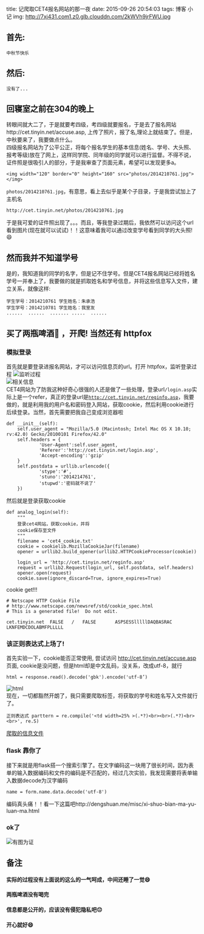 title: 记爬取CET4报名网站的那一夜
date: 2015-09-26 20:54:03
tags: 博客 小记
img: http://7xj431.com1.z0.glb.clouddn.com/2kWVh9jrFWU.jpg

## 首先:

    中秋节快乐

## 然后:

    没有了...

## 回寝室之前在304的晚上
转眼间就大二了，于是就要考四级，考四级就要报名，于是去了报名网站http://cet.tinyin.net/accuse.asp, 上传了照片，报了名,理论上就结束了。但是，中秋要来了，我要做点什么。<br/>
四级报名网站为了公平公正，将每个报名学生的基本信息(姓名、学号、大头照、报考等级)放在了网上，这样同学院、同年级的同学就可以进行监督。不得不说，证件照是很吸引人的部分，于是我审查了页面元素，希望可以发现更多a。

    <img width="120" border="0" height="160" src="photos/2014210761.jpg"></img>

<code>photos/2014210761.jpg</code>，有意思，看上去似乎是某个子目录，于是我尝试加上了主机名

    http://cet.tinyin.net/photos/2014210761.jpg

于是我可爱的证件照出现了。。。而且，等我登录过期后，我依然可以访问这个url看到图片(现在就可以试试)！！这意味着我可以通过改变学号看到同学的大头照!😄

## 然而我并不知道学号
是的，我知道我的同学的名字，但是记不住学号。但是CET4报名网站已经将姓名学号一并奉上了，我要做的就是抓取姓名和学号信息，并将这些信息写入文件，建立关系，就像这样:

    学生学号：2014210761 学生姓名：朱承浩
    学生学号：2014210781 学生姓名：我室友
    ......  ......  ....... .....  ......

## 买了两瓶啤酒🍺 ，开爬! 当然还有 httpfox
### 模拟登录
首先就是要登录进报名网站，才可以访问信息页的url。打开 httpfox，监听登录过程
![监听过程](http://7xj431.com1.z0.glb.clouddn.com/屏幕快照%202015-09-27%20上午4.31.54.png) <br/>
![相关信息](http://7xj431.com1.z0.glb.clouddn.com/屏幕快照%202015-09-27%20上午4.34.51.png) <br/>
CET4网站为了防我这种好奇心很强的人还是做了一些处理，登录url<code>/login.asp</code>实际上是一个refer，真正的登录url是<code>http://cet.tinyin.net/reginfo.asp</code>，我要做的，就是利用我的用户名和密码登入网站，获取cookie，然后利用cookie进行后续登录。当然，首先需要把我自己变成浏览器啦

    def __init__(self):
        self.user_agent = "Mozilla/5.0 (Macintosh; Intel Mac OS X 10.10; rv:42.0) Gecko/20100101 Firefox/42.0"
        self.headers = {
                'User-Agent':self.user_agent,
                'Referer':'http://cet.tinyin.net/login.asp',
                'Accept-encoding':'gzip'
        }
        self.postdata = urllib.urlencode({
                'stype':'#',
                'stuno':'2014214761',
                'stupwd':'密码就不说了'
        })

然后就是登录获取cookie

    def analog_login(self):
        """
        登录cet4网站，获取cookie，并将
        cookie保存至文件
        """
        filename = 'cet4_cookie.txt'
        cookie = cookielib.MozillaCookieJar(filename)
        opener = urllib2.build_opener(urllib2.HTTPCookieProcessor(cookie))

        login_url = 'http://cet.tinyin.net/reginfo.asp'
        request = urllib2.Request(login_url, self.postdata, self.headers)
        opener.open(request)
        cookie.save(ignore_discard=True, ignore_expires=True)

cookie get!!!

    # Netscape HTTP Cookie File
    # http://www.netscape.com/newsref/std/cookie_spec.html
    # This is a generated file!  Do not edit.

    cet.tinyin.net	FALSE	/	FALSE		ASPSESSlllllDAQBASRAC	LKNFEMDCDOLABMFPLLLLL

### 该正则表达式上场了!
首先实验一下，cookie能否正常使用, 尝试访问 http://cet.tinyin.net/accuse.asp 页面, cookie是没问题，但是html却是中文乱码，没关系，改成utf-8，就行

    html = response.read().decode('gbk').encode('utf-8’)

![html](http://7xj431.com1.z0.glb.clouddn.com/屏幕快照%202015-09-25%20下午11.48.57.png) <br/>
现在，一切都豁然开朗了，我只需要爬取<td>标签，将获取的学号和姓名写入文件就行了。

    正则表达式 parttern = re.compile('<td width=25% >(.*?)<br><br>(.*?)<br><br>', re.S)

[爬取的信息文件](https://github.com/neo1218/CET4-photo/blob/master/stuinfo.txt) <br/>


### flask 靠你了
接下来就是用flask搭一个搜索引擎了。在文字编码这一块用了很长时间，因为表单的输入数据编码和文件的编码是不匹配的，经过几次实验，我发现需要将表单输入数据decode为汉字编码

    name = form.name.data.decode('utf-8')

编码真头痛！！看一下这篇吧http://dengshuan.me/misc/xi-shuo-bian-ma-yu-luan-ma.html <br/>


### ok了
![有图为证](http://7xj431.com1.z0.glb.clouddn.com/屏幕快照%202015-09-27%20上午5.22.50.png) <br/>

## 备注
#### 实际的过程没有上面说的这么的一气呵成，中间还睡了一觉😄 <br/>
#### 两瓶啤酒没有喝完<br/>
#### 信息都是公开的，应该没有侵犯隐私吧😔 <br/>
#### 开心就好😄 <br/>

